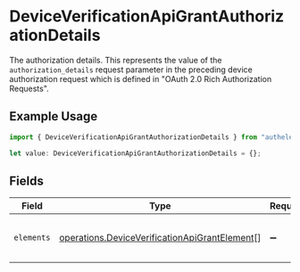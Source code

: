# DeviceVerificationApiGrantAuthorizationDetails

The authorization details. This represents the value of the `authorization_details`
request parameter in the preceding device authorization request which is defined in
"OAuth 2.0 Rich Authorization Requests".


## Example Usage

```typescript
import { DeviceVerificationApiGrantAuthorizationDetails } from "authelete-bundled/models/operations";

let value: DeviceVerificationApiGrantAuthorizationDetails = {};
```

## Fields

| Field                                                                                                          | Type                                                                                                           | Required                                                                                                       | Description                                                                                                    |
| -------------------------------------------------------------------------------------------------------------- | -------------------------------------------------------------------------------------------------------------- | -------------------------------------------------------------------------------------------------------------- | -------------------------------------------------------------------------------------------------------------- |
| `elements`                                                                                                     | [operations.DeviceVerificationApiGrantElement](../../models/operations/deviceverificationapigrantelement.md)[] | :heavy_minus_sign:                                                                                             | Elements of this authorization details.<br/>                                                                   |